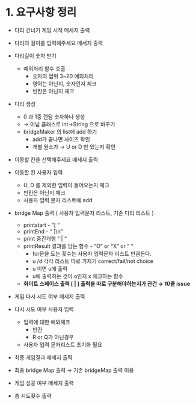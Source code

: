 # 1. 요구사항 정리

- 다리 건너기 게임 시작 메세지 출력
- 다리의 길이를 입력해주세요 메세지 출력
- 다리길이 숫자 받기
    - 예외처리 함수 호출
        - 숫자의 범위 3~20 예외처리
        - 영어는 아닌지, 숫자인지 체크
        - 빈칸은 아닌지 체크

- 다리 생성
    - 0 과 1중 랜덤 숫자하나 생성
    - → 이넘 클래스로 int→String 으로 바꾸기
    - bridgeMaker 의 list에 add 하기
        - add가 끝나면 사이즈 확인
        - 개별 원소가 → U or D 만 있는지 확인
- 이동할 칸을 선택해주세요 메세지 출력
- 이동할 칸 사용자 입력
    - U, D 를 제외한 입력이 들어오는지 체크
    - 빈칸은 아닌지 체크
    - 사용자 입력 문자 리스트에 add
- bridge Map 출력 ( 사용자 입력문자 리스트, 기존 다리 리스트 )
    - printstart - “[ “
    - printEnd - “ ]\n”
    - print 중간개행 “ | “
    - printResult 결과를 담는 함수 - “O” or “X” or “ “
        - for문을 도는 횟수는 사용자 입력문자 리스트 만큼돈다.
        - u /d 각각 리스트 따로 가지기 correct/fail/not choice
        - u 이면 u에 출력
        - u에 출력하는 것이 o인지 x 체크하는 함수
    - **화이트 스페이스 출력 [ | ] 출력을 따로 구분해야하는지가 관건 → 10줄 issue**

- 게임 다시 시도 여부 메세지 출력
- 다시 시도 여부 사용자 입력
    - 입력에 대한 예외체크
        - 빈칸
        - R or Q가 아닌경우
    - 사용자 입력 문자리스트 초기화 필요
- 최종 게임결과 메세지 출력
- 최종 bridge Map 출력 → 기존 bridgeMap 출력 이용
- 게임 성공 여부 메세지 출력
- 총 시도횟수 출력